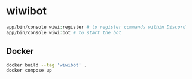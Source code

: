# wiwibot

```php
app/bin/console wiwi:register # to register commands within Discord
app/bin/console wiwi:bot # to start the bot
```

## Docker

```bash
docker build --tag 'wiwibot' .
docker compose up
```
